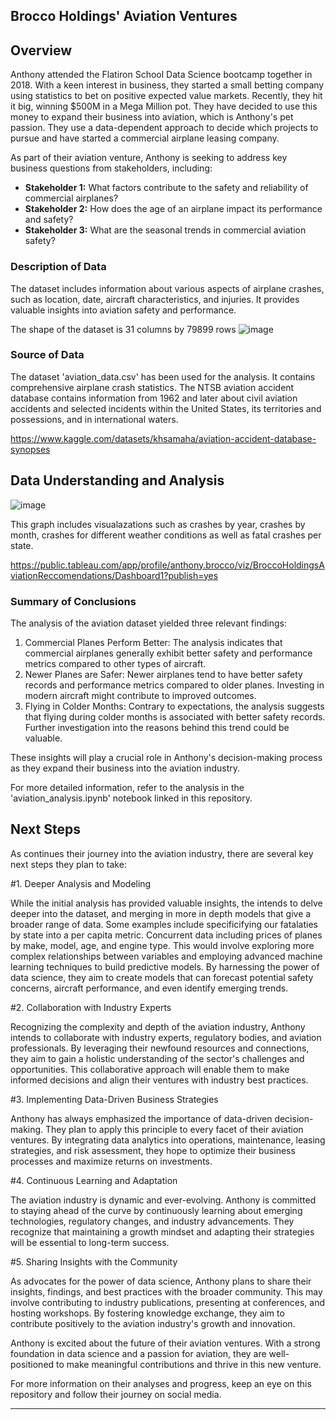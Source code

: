 ## Brocco Holdings' Aviation Ventures

## Overview

Anthony attended the Flatiron School Data Science bootcamp together in 2018. With a keen interest in business, they started a small betting company using statistics to bet on positive expected value markets. Recently, they hit it big, winning $500M in a Mega Million pot. They have decided to use this money to expand their business into aviation, which is Anthony's pet passion. They use a data-dependent approach to decide which projects to pursue and have started a commercial airplane leasing company.

As part of their aviation venture, Anthony is seeking to address key business questions from stakeholders, including:

- **Stakeholder 1:** What factors contribute to the safety and reliability of commercial airplanes?
- **Stakeholder 2:** How does the age of an airplane impact its performance and safety?
- **Stakeholder 3:** What are the seasonal trends in commercial aviation safety?

### Description of Data

The dataset includes information about various aspects of airplane crashes, such as location, date, aircraft characteristics, and injuries. It provides valuable insights into aviation safety and performance.

The shape of the dataset is 31 columns by 79899 rows
![image](https://github.com/brocc12/dsc-phase-1-project-v3/assets/126965400/efa7cf35-c831-4204-9410-b0120b3a8305)

### Source of Data

The dataset 'aviation_data.csv' has been used for the analysis. It contains comprehensive airplane crash statistics.
The NTSB aviation accident database contains information from 1962 and later about civil aviation accidents and selected incidents within the United States, its territories and possessions, and in international waters.

https://www.kaggle.com/datasets/khsamaha/aviation-accident-database-synopses

## Data Understanding and Analysis
![image](https://github.com/brocc12/Brocco_Holdings/assets/126965400/e973ba77-50e9-4780-9c16-f35aa5293ae2)


This graph includes visualazations such as crashes by year, crashes by month, crashes for different weather conditions as well as fatal crashes per state.

https://public.tableau.com/app/profile/anthony.brocco/viz/BroccoHoldingsAviationReccomendations/Dashboard1?publish=yes

### Summary of Conclusions

The analysis of the aviation dataset yielded three relevant findings:

1. Commercial Planes Perform Better: The analysis indicates that commercial airplanes generally exhibit better safety and performance metrics compared to other types of aircraft.
2. Newer Planes are Safer: Newer airplanes tend to have better safety records and performance metrics compared to older planes. Investing in modern aircraft might contribute to improved outcomes.
3. Flying in Colder Months: Contrary to expectations, the analysis suggests that flying during colder months is associated with better safety records. Further investigation into the reasons behind this trend could be valuable.

These insights will play a crucial role in Anthony's decision-making process as they expand their business into the aviation industry.

For more detailed information, refer to the analysis in the 'aviation_analysis.ipynb' notebook linked in this repository.

## Next Steps

As continues their journey into the aviation industry, there are several key next steps they plan to take:

#1. Deeper Analysis and Modeling

While the initial analysis has provided valuable insights, the intends to delve deeper into the dataset, and merging in more in depth models that give a broader range of data. Some examples include specificifying our fatalaties by state into a per capita metric. Concurrent data including prices of planes by make, model, age, and engine type.  This would involve exploring more complex relationships between variables and employing advanced machine learning techniques to build predictive models. By harnessing the power of data science, they aim to create models that can forecast potential safety concerns, aircraft performance, and even identify emerging trends.

#2. Collaboration with Industry Experts

Recognizing the complexity and depth of the aviation industry, Anthony intends to collaborate with industry experts, regulatory bodies, and aviation professionals. By leveraging their newfound resources and connections, they aim to gain a holistic understanding of the sector's challenges and opportunities. This collaborative approach will enable them to make informed decisions and align their ventures with industry best practices.

#3. Implementing Data-Driven Business Strategies

Anthony has always emphasized the importance of data-driven decision-making. They plan to apply this principle to every facet of their aviation ventures. By integrating data analytics into operations, maintenance, leasing strategies, and risk assessment, they hope to optimize their business processes and maximize returns on investments.

#4. Continuous Learning and Adaptation

The aviation industry is dynamic and ever-evolving. Anthony is committed to staying ahead of the curve by continuously learning about emerging technologies, regulatory changes, and industry advancements. They recognize that maintaining a growth mindset and adapting their strategies will be essential to long-term success.

#5. Sharing Insights with the Community

As advocates for the power of data science, Anthony plans to share their insights, findings, and best practices with the broader community. This may involve contributing to industry publications, presenting at conferences, and hosting workshops. By fostering knowledge exchange, they aim to contribute positively to the aviation industry's growth and innovation.

Anthony is excited about the future of their aviation ventures. With a strong foundation in data science and a passion for aviation, they are well-positioned to make meaningful contributions and thrive in this new venture.

For more information on their analyses and progress, keep an eye on this repository and follow their journey on social media.

---

